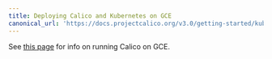 ```yaml
---
title: Deploying Calico and Kubernetes on GCE
canonical_url: 'https://docs.projectcalico.org/v3.0/getting-started/kubernetes/installation/gce'
---
```


See [this page]({{site.baseurl}}/{{page.version}}/reference/public-cloud/gce)
for info on running Calico on GCE.

